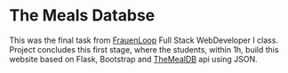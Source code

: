 # The Meals Databse

This was the final task from [FrauenLoop](https://www.frauenloop.org/) Full Stack WebDeveloper I class. 
Project concludes this first stage, where the students, within 1h, build this website based on Flask, Bootstrap and [TheMealDB](https://www.themealdb.com/) api using JSON. 
